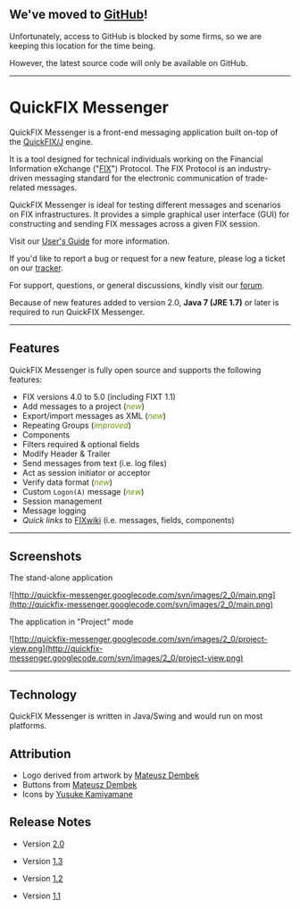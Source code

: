 ## We've moved to [GitHub](https://github.com/jramoyo/quickfix-messenger)! ##
Unfortunately, access to GitHub is blocked by some firms, so we are keeping this location for the time being.

However, the latest source code will only be available on GitHub.


---

# QuickFIX Messenger #
QuickFIX Messenger is a front-end messaging application built on-top of the [QuickFIX/J](http://www.quickfixj.org) engine.

It is a tool designed for technical individuals working on the Financial Information eXchange ("[FIX](http://fixprotocol.org/)") Protocol. The FIX Protocol is an industry-driven messaging standard for the electronic communication of trade-related messages.

QuickFIX Messenger is ideal for testing different messages and scenarios on FIX infrastructures. It provides a simple graphical user interface (GUI) for constructing and sending FIX messages across a given FIX session.

Visit our [User's Guide](http://code.google.com/p/quickfix-messenger/wiki/Index) for more information.

If you'd like to report a bug or request for a new feature, please log a ticket on our [tracker](http://code.google.com/p/quickfix-messenger/issues/list).

For support, questions, or general discussions, kindly visit our [forum](https://groups.google.com/forum/?fromgroups#!forum/quickfix-messenger-discuss).

Because of new features added to version 2.0, **Java 7 (JRE 1.7)** or later is required to run QuickFIX Messenger.


---

## Features ##
QuickFIX Messenger is fully open source and supports the following features:
  * FIX versions 4.0 to 5.0 (including FIXT 1.1)
  * Add messages to a project (<font color='#669900'><i>new</i></font>)
  * Export/import messages as XML (<font color='#669900'><i>new</i></font>)
  * Repeating Groups (<font color='#669900'><i>improved</i></font>)
  * Components
  * Filters required & optional fields
  * Modify Header & Trailer
  * Send messages from text (i.e. log files)
  * Act as session initiator or acceptor
  * Verify data format (<font color='#669900'><i>new</i></font>)
  * Custom `Logon(A)` message (<font color='#669900'><i>new</i></font>)
  * Session management
  * Message logging
  * _Quick links_ to [FIXwiki](http://fixwiki.org/) (i.e. messages, fields, components)


---

## Screenshots ##
The stand-alone application

![http://quickfix-messenger.googlecode.com/svn/images/2_0/main.png](http://quickfix-messenger.googlecode.com/svn/images/2_0/main.png)

The application in "Project" mode

![http://quickfix-messenger.googlecode.com/svn/images/2_0/project-view.png](http://quickfix-messenger.googlecode.com/svn/images/2_0/project-view.png)


---

## Technology ##
QuickFIX Messenger is written in Java/Swing and would run on most platforms.

## Attribution ##
  * Logo derived from artwork by [Mateusz Dembek](http://dembsky.deviantart.com)
  * Buttons from [Mateusz Dembek](http://dembsky.deviantart.com)
  * Icons by [Yusuke Kamiyamane](http://p.yusukekamiyamane.com)

## Release Notes ##
  * Version [2.0](http://code.google.com/p/quickfix-messenger/issues/list?can=1&q=milestone=Release2.0&sort=status+priority&colspec=ID%20Type%20Status%20Priority%20Milestone%20Owner%20Summary)

  * Version [1.3](http://code.google.com/p/quickfix-messenger/issues/list?can=1&q=milestone=Release1.3&sort=priority&colspec=ID%20Type%20Status%20Priority%20Milestone%20Owner%20Summary)

  * Version [1.2](http://code.google.com/p/quickfix-messenger/issues/list?can=1&q=milestone=Release1.2&sort=priority&colspec=ID%20Type%20Status%20Priority%20Milestone%20Owner%20Summary)

  * Version [1.1](http://code.google.com/p/quickfix-messenger/issues/list?can=1&q=milestone=Release1.1&sort=priority&colspec=ID%20Type%20Status%20Priority%20Milestone%20Owner%20Summary)